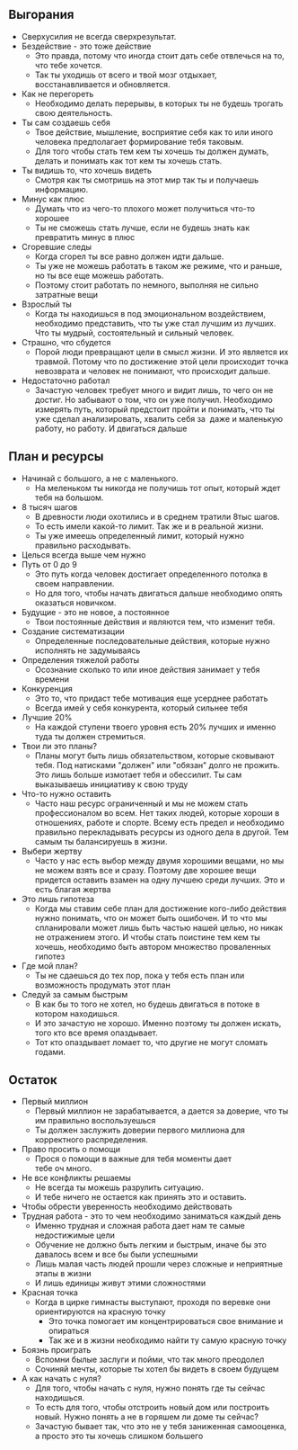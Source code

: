 ## Выгорания 

- Сверхусилия не всегда сверхрезультат. 
- Бездействие - это тоже действие 
	- Это правда, потому что иногда стоит дать себе отвлечься на то, что тебе хочется. 
	- Так ты уходишь от всего и твой мозг отдыхает, восстанавливается и обновляется. 
- Как не перегореть 
	- Необходимо делать перерывы, в которых ты не будешь трогать свою деятельность. 
- Ты сам создаешь себя 
	- Твое действие, мышление, восприятие себя как то или иного человека предполагает формирование тебя таковым. 
	- Для того чтобы стать тем кем ты хочешь ты должен думать, делать и понимать как тот кем ты хочешь стать. 
- Ты видишь то, что хочешь видеть 
	- Смотря как ты смотришь на этот мир так ты и получаешь информацию. 
- Минус как плюс 
	- Думать что из чего-то плохого может получиться что-то хорошее 
	- Ты не сможешь стать лучше, если не будешь знать как превратить минус в плюс 
- Сгоревшие следы 
	- Когда сгорел ты все равно должен идти дальше. 
	- Ты уже не можешь работать в таком же режиме, что и раньше, но ты все еще можешь работать. 
	- Поэтому стоит работать по немного, выполняя не сильно затратные вещи 
- Взрослый ты 
	- Когда ты находишься в под эмоциональном воздействием, необходимо представить, что ты уже стал лучшим из лучших. Что ты мудрый, состоятельный и сильный человек.  
- Страшно, что сбудется 
	- Порой люди превращают цели в смысл жизни. И это является их травмой. Потому что по достижение этой цели происходит точка невозврата и человек не понимают, что происходит дальше. 
- Недостаточно работал 
	- Зачастую человек требует много и видит лишь, то чего он не достиг. Но забывают о том, что он уже получил. Необходимо измерять путь, который предстоит пройти и понимать, что ты уже сделал анализировать, хвалить себя за  даже и маленькую работу, но работу. И двигаться дальше 
## План и ресурсы 
- Начинай с большого, а не с маленького. 
	- На меленьком ты никогда не получишь тот опыт, который ждет тебя на большом. 
- 8 тысяч шагов 
	- В древности люди охотились и в среднем тратили 8тыс шагов. 
	- То есть имели какой-то лимит. Так же и в реальной жизни. 
	- Ты уже имеешь определенный лимит, который нужно правильно расходывать. 
- Целься всегда выше чем нужно 
- Путь от 0 до 9 
	- Это путь когда человек достигает определенного потолка в своем направлении. 
	- Но для того, чтобы начать двигаться дальше необходимо опять оказаться новичком. 
- Будущие - это не новое, а постоянное 
	- Твои постоянные действия и являются тем, что изменит тебя. 
- Создание систематизации 
	- Определенные последовательные действия, которые нужно исполнять не задумываясь 
- Определения тяжелой работы 
	- Осознание сколько то или иное действия занимает у тебя времени 
- Конкуренция 
	- Это то, что придаст тебе мотивация еще усерднее работать 
	- Всегда имей у себя конкурента, который сильнее тебя 
- Лучшие 20% 
	- На каждой ступени твоего уровня есть 20% лучших и именно туда ты должен стремиться. 
- Твои ли это планы? 
	- Планы могут быть лишь обязательством, которые сковывают тебя. Под натисками "должен" или "обязан" долго не прожить. Это лишь больше измотает тебя и обессилит. Ты сам выказываешь инициативу к свою труду 
- Что-то нужно оставить 
	- Часто наш ресурс ограниченный и мы не можем стать профессионалом во всем. Нет таких людей, которые хороши в отношениях, работе и спорте. Всему есть предел и необходимо правильно перекладывать ресурсы из одного дела в другой. Тем самым ты балансируешь в жизни. 
- Выбери жертву 
	- Часто у нас есть выбор между двумя хорошими вещами, но мы не можем взять все и сразу. Поэтому две хорошее вещи придется оставить взамен на одну лучшею среди лучших. Это и есть благая жертва 
- Это лишь гипотеза 
	- Когда мы ставим себе план для достижение кого-либо действия нужно понимать, что он может быть ошибочен. И то что мы спланировали может лишь быть частью нашей целью, но никак не отражением этого. И чтобы стать поистине тем кем ты хочешь, необходимо быть автором множество проваленных гипотез 
- Где мой план? 
	- Ты не сдаешься до тех пор, пока у тебя есть план или возможность продумать этот план 
- Следуй за самым быстрым 
	- В как бы то того не хотел, но будешь двигаться в потоке в котором находишься. 
	- И это зачастую не хорошо. Именно поэтому ты должен искать, того кто все время опаздывает. 
	- Тот кто опаздывает ломает то, что другие не могут сломать годами. 

## Остаток 
- Первый миллион 
	- Первый миллион не зарабатывается, а дается за доверие, что ты им правильно воспользуешься
	- Ты должен заслужить доверии первого миллиона для корректного распределения. 
- Право просить о помощи 
	- Прося о помощи в важные для тебя моменты дает тебе оч много. 
- Не все конфликты решаемы 
	- Не всегда ты можешь разрулить ситуацию. 
	- И тебе ничего не остается как принять это и оставить. 
- Чтобы обрести уверенность необходимо действовать 
- Трудная работа - это то чем необходимо заниматься каждый день 
	- Именно трудная и сложная работа дает нам те самые недостижимые цели 
	- Обучение не должно быть легким и быстрым, иначе бы это давалось всем и все бы были успешными 
	- Лишь малая часть людей прошли через сложные и неприятные этапы в жизни 
	- И лишь единицы живут этими сложностями 
- Красная точка 
	- Когда в цирке гимнасты выступают, проходя по веревке они ориентируются на красную точку 
		- Это точка помогает им концентрироваться свое внимание и опираться 
		- Так же и в жизни необходимо найти ту самую красную точку 
- Боязнь проиграть 
	- Вспомни былые заслуги и пойми, что так много преодолел 
	- Сочиняй мечты, которые ты хотел бы видеть в своем будущем 
- А как начать с нуля? 
	- Для того, чтобы начать с нуля, нужно понять где ты сейчас находишься. 
	- То есть для того, чтобы отстроить новый дом или построить новый. Нужно понять а не в горяшем ли доме ты сейчас? 
	- Зачастую бывает так, что это не у тебя заниженная самооценка, а просто это ты хочешь слишком большего
